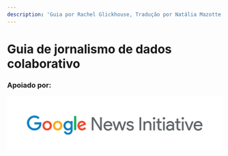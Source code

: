 ```yaml
---
description: 'Guia por Rachel Glickhouse, Tradução por Natália Mazotte'
---
```


# Guia de jornalismo de dados colaborativo

###                                                      **Apoiado por:**

![](.gitbook/assets/image.png)

